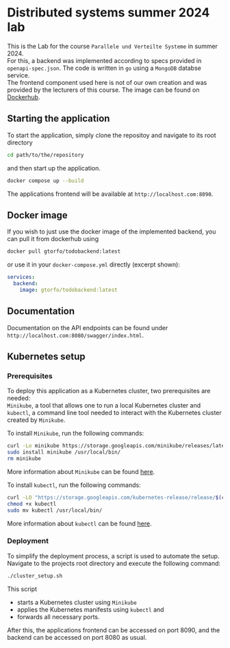 # Distributed systems summer 2024 lab

This is the Lab for the course `Parallele und Verteilte Systeme` in summer 2024.\
For this, a backend was implemented according to specs provided in `openapi-spec.json`. The code is written in `go` using a `MongoDB` databse service.\
The frontend component used here is not of our own creation and was provided by the lecturers of this course. The image can be found on [Dockerhub](https://hub.docker.com/r/maeddes/todoui-thymeleaf).

## Starting the application

To start the application, simply clone the repositoy and navigate to its root directory

```bash
cd path/to/the/repository
```

and then start up the application.

```bash
docker compose up --build
```

The applications frontend will be available at `http://localhost.com:8090`.

## Docker image

If you wish to just use the docker image of the implemented backend, you can pull it from dockerhub using

```bash
docker pull gtorfo/todobackend:latest
```

or use it in your `docker-compose.yml` directly (excerpt shown):

```yaml
services:
  backend:
    image: gtorfo/todobackend:latest
```

## Documentation

Documentation on the API endpoints can be found under `http://localhost.com:8080/swagger/index.html`.

## Kubernetes setup

### Prerequisites

To deploy this application as a Kubernetes cluster, two prerequisites are needed:\
`Minikube`, a tool that allows one to run a local Kubernetes cluster and\
`kubectl`, a command line tool needed to interact with the Kubernetes cluster created by `Minikube`.

To install `Minikube`, run the following commands:
```bash
curl -Lo minikube https://storage.googleapis.com/minikube/releases/latest/minikube-linux-amd64
sudo install minikube /usr/local/bin/
rm minikube
```
More information about `Minikube` can be found [here](https://minikube.sigs.k8s.io/docs/).

To install `kubectl`, run the following commands:
```bash
curl -LO "https://storage.googleapis.com/kubernetes-release/release/$(curl -s https://storage.googleapis.com/kubernetes-release/release/stable.txt)/bin/linux/amd64/kubectl"
chmod +x kubectl
sudo mv kubectl /usr/local/bin/
```
More information about `kubectl` can be found [here](https://kubernetes.io/docs/reference/generated/kubectl/kubectl-commands).

### Deployment

To simplify the deployment process, a script is used to automate the setup. Navigate to the projects root directory and execute the following command:
```bash
./cluster_setup.sh
```
This script
 - starts a Kubernetes cluster using `Minikube`
 - applies the Kubernetes manifests using `kubectl` and
 - forwards all necessary ports.

 After this, the applications frontend can be accessed on port 8090, and the backend can be accessed on port 8080 as usual.
